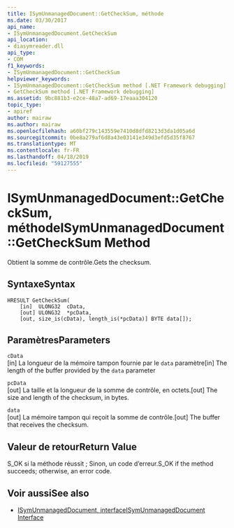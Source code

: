 ```yaml
---
title: ISymUnmanagedDocument::GetCheckSum, méthode
ms.date: 03/30/2017
api_name:
- ISymUnmanagedDocument.GetCheckSum
api_location:
- diasymreader.dll
api_type:
- COM
f1_keywords:
- ISymUnmanagedDocument::GetCheckSum
helpviewer_keywords:
- ISymUnmanagedDocument::GetCheckSum method [.NET Framework debugging]
- GetCheckSum method [.NET Framework debugging]
ms.assetid: 9bc881b3-e2ce-48a7-ad69-17eaaa304120
topic_type:
- apiref
author: mairaw
ms.author: mairaw
ms.openlocfilehash: a60bf279c143559e7410d8dfd8213d3da1d05a6d
ms.sourcegitcommit: 0be8a279af6d8a43e03141e349d3efd5d35f8767
ms.translationtype: MT
ms.contentlocale: fr-FR
ms.lasthandoff: 04/18/2019
ms.locfileid: "59127555"
---
```

# <a name="isymunmanageddocumentgetchecksum-method"></a><span data-ttu-id="cb0f2-102">ISymUnmanagedDocument::GetCheckSum, méthode</span><span class="sxs-lookup"><span data-stu-id="cb0f2-102">ISymUnmanagedDocument::GetCheckSum Method</span></span>
<span data-ttu-id="cb0f2-103">Obtient la somme de contrôle.</span><span class="sxs-lookup"><span data-stu-id="cb0f2-103">Gets the checksum.</span></span>  
  
## <a name="syntax"></a><span data-ttu-id="cb0f2-104">Syntaxe</span><span class="sxs-lookup"><span data-stu-id="cb0f2-104">Syntax</span></span>  
  
```  
HRESULT GetCheckSum(  
    [in]  ULONG32  cData,  
    [out] ULONG32  *pcData,  
    [out, size_is(cData), length_is(*pcData)] BYTE data[]);  
```  
  
## <a name="parameters"></a><span data-ttu-id="cb0f2-105">Paramètres</span><span class="sxs-lookup"><span data-stu-id="cb0f2-105">Parameters</span></span>  
 `cData`  
 <span data-ttu-id="cb0f2-106">[in] La longueur de la mémoire tampon fournie par le `data` paramètre</span><span class="sxs-lookup"><span data-stu-id="cb0f2-106">[in] The length of the buffer provided by the `data` parameter</span></span>  
  
 `pcData`  
 <span data-ttu-id="cb0f2-107">[out] La taille et la longueur de la somme de contrôle, en octets.</span><span class="sxs-lookup"><span data-stu-id="cb0f2-107">[out] The size and length of the checksum, in bytes.</span></span>  
  
 `data`  
 <span data-ttu-id="cb0f2-108">[out] La mémoire tampon qui reçoit la somme de contrôle.</span><span class="sxs-lookup"><span data-stu-id="cb0f2-108">[out] The buffer that receives the checksum.</span></span>  
  
## <a name="return-value"></a><span data-ttu-id="cb0f2-109">Valeur de retour</span><span class="sxs-lookup"><span data-stu-id="cb0f2-109">Return Value</span></span>  
 <span data-ttu-id="cb0f2-110">S_OK si la méthode réussit ; Sinon, un code d’erreur.</span><span class="sxs-lookup"><span data-stu-id="cb0f2-110">S_OK if the method succeeds; otherwise, an error code.</span></span>  
  
## <a name="see-also"></a><span data-ttu-id="cb0f2-111">Voir aussi</span><span class="sxs-lookup"><span data-stu-id="cb0f2-111">See also</span></span>

- [<span data-ttu-id="cb0f2-112">ISymUnmanagedDocument, interface</span><span class="sxs-lookup"><span data-stu-id="cb0f2-112">ISymUnmanagedDocument Interface</span></span>](../../../../docs/framework/unmanaged-api/diagnostics/isymunmanageddocument-interface.md)
